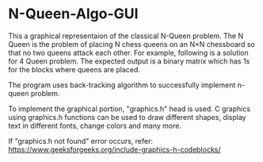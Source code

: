 # N-Queen-Algo-GUI
This a graphical representaion of the classical N-Queen problem. 
The N Queen is the problem of placing N chess queens on an N×N chessboard so that no two queens attack each other. 
For example, following is a solution for 4 Queen problem. The expected output is a binary matrix which has 1s for the blocks where queens are placed.

The program uses back-tracking algorithm to successfully implement n-queen problem. 

To implement the graphical portion, "graphics.h" head is used. C graphics using graphics.h functions can be used to draw different shapes, display text in different fonts, change colors and many more. 


If "graphics.h not found" error occurs, refer:
<https://www.geeksforgeeks.org/include-graphics-h-codeblocks/>
